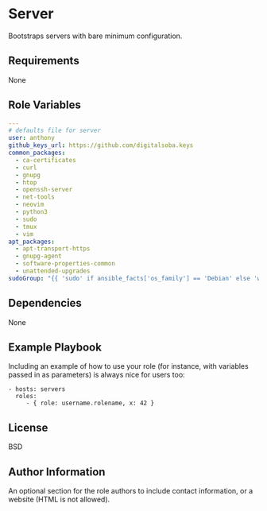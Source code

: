 Server
=========
Bootstraps servers with bare minimum configuration.

Requirements
------------
None

Role Variables
--------------

```yaml
---
# defaults file for server
user: anthony
github_keys_url: https://github.com/digitalsoba.keys
common_packages:
  - ca-certificates
  - curl
  - gnupg
  - htop
  - openssh-server
  - net-tools
  - neovim
  - python3
  - sudo
  - tmux
  - vim
apt_packages:
  - apt-transport-https
  - gnupg-agent
  - software-properties-common
  - unattended-upgrades
sudoGroup: "{{ 'sudo' if ansible_facts['os_family'] == 'Debian' else 'wheel' }}"
```

Dependencies
------------

None

Example Playbook
----------------

Including an example of how to use your role (for instance, with variables passed in as parameters) is always nice for users too:

    - hosts: servers
      roles:
         - { role: username.rolename, x: 42 }

License
-------

BSD

Author Information
------------------

An optional section for the role authors to include contact information, or a website (HTML is not allowed).
